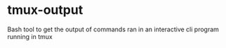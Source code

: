 # tmux-output
Bash tool to get the output of commands ran in an interactive cli program running in tmux

